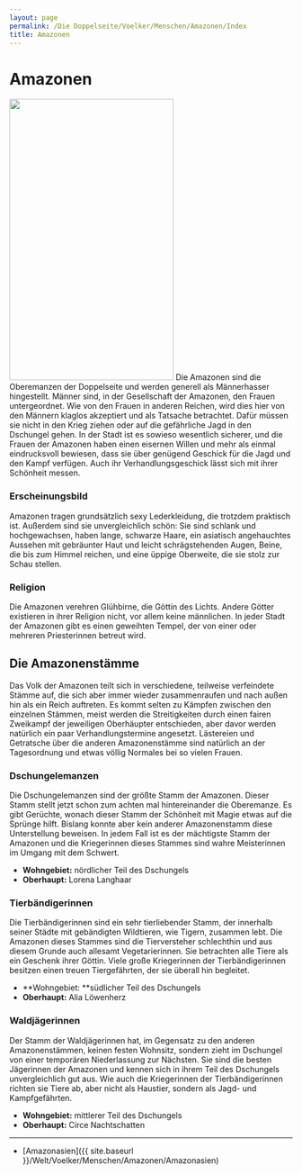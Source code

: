 ```yaml
---
layout: page
permalink: /Die Doppelseite/Voelker/Menschen/Amazonen/Index
title: Amazonen
---
```


# Amazonen

<img alt="" height="500" src="{{ site.baseurl }}/assets/pics/weltenbuch/gallery/rassen/nrm/amazone.jpg" width="292" />
Die Amazonen sind die Oberemanzen der Doppelseite und werden generell als Männerhasser hingestellt. Männer sind, in der Gesellschaft der Amazonen, den Frauen untergeordnet. Wie von den Frauen in anderen Reichen, wird dies hier von den Männern klaglos akzeptiert und als Tatsache betrachtet. Dafür müssen sie nicht in den Krieg ziehen oder auf die gefährliche Jagd in den Dschungel gehen. In der Stadt ist es sowieso wesentlich sicherer, und die Frauen der Amazonen haben einen eisernen Willen und mehr als einmal eindrucksvoll bewiesen, dass sie über genügend Geschick für die Jagd und den Kampf verfügen. Auch ihr Verhandlungsgeschick lässt sich mit ihrer Schönheit messen.

### Erscheinungsbild

Amazonen tragen grundsätzlich sexy Lederkleidung, die trotzdem praktisch ist. Außerdem sind sie unvergleichlich schön: Sie sind schlank und hochgewachsen, haben lange, schwarze Haare, ein asiatisch angehauchtes Aussehen mit gebräunter Haut und leicht schrägstehenden Augen, Beine, die bis zum Himmel reichen, und eine üppige Oberweite, die sie stolz zur Schau stellen.

### Religion

Die Amazonen verehren Glühbirne, die Göttin des Lichts. Andere Götter existieren in ihrer Religion nicht, vor allem keine männlichen. In jeder Stadt der Amazonen gibt es einen geweihten Tempel, der von einer oder mehreren Priesterinnen betreut wird.

## Die Amazonenstämme

Das Volk der Amazonen teilt sich in verschiedene, teilweise verfeindete Stämme auf, die sich aber immer wieder zusammenraufen und nach außen hin als ein Reich auftreten. Es kommt selten zu Kämpfen zwischen den einzelnen Stämmen, meist werden die Streitigkeiten durch einen fairen Zweikampf der jeweiligen Oberhäupter entschieden, aber davor werden natürlich ein paar Verhandlungstermine angesetzt. Lästereien und Getratsche über die anderen Amazonenstämme sind natürlich an der Tagesordnung und etwas völlig Normales bei so vielen Frauen.

### Dschungelemanzen

Die Dschungelemanzen sind der größte Stamm der Amazonen. Dieser Stamm stellt jetzt schon zum achten mal hintereinander die Oberemanze. Es gibt Gerüchte, wonach dieser Stamm der Schönheit mit Magie etwas auf die Sprünge hilft. Bislang konnte aber kein anderer Amazonenstamm diese Unterstellung beweisen. In jedem Fall ist es der mächtigste Stamm der Amazonen und die Kriegerinnen dieses Stammes sind wahre Meisterinnen im Umgang mit dem Schwert.

- **Wohngebiet:** nördlicher Teil des Dschungels
- **Oberhaupt:** Lorena Langhaar

### Tierbändigerinnen

Die Tierbändigerinnen sind ein sehr tierliebender Stamm, der innerhalb seiner Städte mit gebändigten Wildtieren, wie Tigern, zusammen lebt. Die Amazonen dieses Stammes sind die Tierversteher schlechthin und aus diesem Grunde auch allesamt Vegetarierinnen. Sie betrachten alle Tiere als ein Geschenk ihrer Göttin. Viele große Kriegerinnen der Tierbändigerinnen besitzen einen treuen Tiergefährten, der sie überall hin begleitet.

- **Wohngebiet: **südlicher Teil des Dschungels
- **Oberhaupt:** Alia Löwenherz

### Waldjägerinnen

Der Stamm der Waldjägerinnen hat, im Gegensatz zu den anderen Amazonenstämmen, keinen festen Wohnsitz, sondern zieht im Dschungel von einer temporären Niederlassung zur Nächsten. Sie sind die besten Jägerinnen der Amazonen und kennen sich in ihrem Teil des Dschungels unvergleichlich gut aus. Wie auch die Kriegerinnen der Tierbändigerinnen richten sie Tiere ab, aber nicht als Haustier, sondern als Jagd- und Kampfgefährten.

- **Wohngebiet:** mittlerer Teil des Dschungels
- **Oberhaupt:** Circe Nachtschatten


***
- [Amazonasien]({{ site.baseurl }}/Welt/Voelker/Menschen/Amazonen/Amazonasien)

